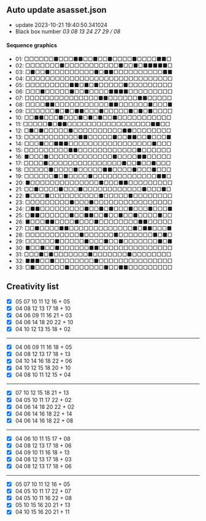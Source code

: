 ## Auto update asasset.json

* update 2023-10-21 19:40:50.341024
* Black box number _03 08 13 24 27 29 / 08_
#### Sequence graphics

* 01: □□□□□□■□□□■■□□■□□■□□□□■□□□□■■□
* 02: □□□□□□□■□□□□□□□□□□□■□□■□■■■■■□
* 03: □■□□■□□□□□□□□□■□■■□□□□□□□□□□■■
* 04: □□□□□□□□□□□□□□□□□□□□□□□□□□□□□□
* 05: □□□□□□□□□■■□■□■□□□□□■□□□□□□□□□
* 06: □□□■□□□□□■□□■□□□□■■■■□□□□□□□□□
* 07: □□□□□□□□□□□□□□□■■□□□□□□■■□□□□□
* 08: □□□□■■□□□□□□□□□□□■■□□□□□□■□□□■
* 09: □□□□□□■□■□■■□□□■□□□□□■□■□■□□□□
* 10: □□■■□□□■□□□■□■□■□□■□□□□□□□□□□□
* 11: □□□□□■□■■□□□□□□□□□□□□□□□□□■■□□
* 12: □■□■□□□□□■□□□□□□□□□□■■□□□□□□□□
* 13: □□□□□□□□□□□■■□□□□□■□□■■□□■□□□■
* 14: □□□■□□■■■□□□□□□□□□□□□□□□□□■□□□
* 15: □□□□□□□□□■■□□□□□□□□□□□□■□□□□□□
* 16: ■□□□■□□□□□□□□□□□□□■□□□□■■□□□□□
* 17: □□□□■□□□□□□□□□□□□□□□■□□■□□■□□□
* 18: □□□□□■□□□□■□□□□□■■□□□□■□□□■□□□
* 19: □□□□□□■□■□□□□■□□□□□□□□□□□□□■■□
* 20: ■□□□□□□□□□□□□□□■□□□■■□□□□□□□□□
* 21: □□■□□□□■□□□■□□□□□□□□□□□□■□□□■□
* 22: ■□□□■□□□□□□□□□□■□□□□□■□□□□□□□□
* 23: □□□□□□□□□■□□□■□□□□□□□□□□□□□□□□
* 24: □■■□□□□□□□□□■□□■□■□□□■□□□■□□□■
* 25: □■■□□□□□□■□□■■□□■□□■□□■□□□□■□□
* 26: ■□□□■■□□□□■□□□■□□□□□□□□■■□□□□□
* 27: □□■□□□□■■□□□□□□□□□□□□□■□■■□□□■
* 28: □□□□□□□□□□□■□□□□□□■□□□□□□□■□■□
* 29: □□□□□□■□□□□□■□□□■□□■□□□□□□□■□■
* 30: ■□□■□□■□□□□□□■■□□□□□□□□□□□□□□□
* 31: □□□■□■□□□□□□□■□□□□□□□■□□□□□□□□
* 32: ■■■□□■□□□□□□□□■□□□□□□□□□□□□□□□
* 33: □■□□□□□□■□□□□□□□■□□■■□□□□□□□□□
## Creativity list

- [x] 05 07 10 11 12 16 + 05
- [x] 04 08 12 13 17 18 + 10
- [x] 04 06 09 11 16 21 + 03
- [x] 04 06 14 18 20 22 + 10
- [x] 04 10 12 13 15 18 + 02
***
- [x] 04 06 09 11 16 18 + 05
- [x] 04 08 12 13 17 18 + 13
- [x] 04 10 14 16 18 22 + 06
- [x] 04 10 12 15 18 20 + 10
- [x] 04 08 10 11 12 15 + 04
***
- [x] 07 10 12 15 18 21 + 13
- [x] 04 05 10 11 17 22 + 02
- [x] 04 06 14 18 20 22 + 02
- [x] 04 06 14 16 18 22 + 14
- [x] 04 06 14 16 18 22 + 08
***
- [x] 04 06 10 11 15 17 + 08
- [x] 04 08 12 13 17 18 + 06
- [x] 04 09 10 11 16 18 + 13
- [x] 04 08 12 13 17 18 + 03
- [x] 04 08 12 13 17 18 + 06
***
- [x] 05 07 10 11 12 16 + 05
- [x] 04 05 10 11 17 22 + 07
- [x] 04 05 10 11 16 22 + 08
- [x] 05 10 15 16 20 21 + 13
- [x] 04 10 15 16 20 21 + 11
